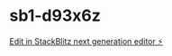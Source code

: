 # sb1-d93x6z

[Edit in StackBlitz next generation editor ⚡️](https://stackblitz.com/~/github.com/beamstar1940/sb1-d93x6z)